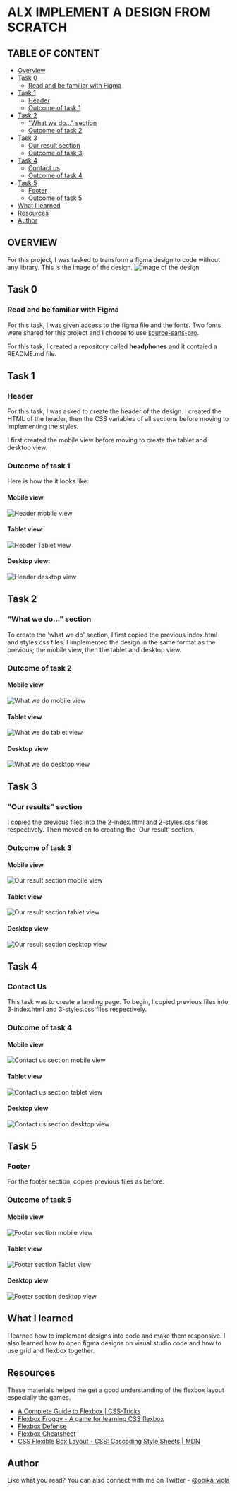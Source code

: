 # ALX IMPLEMENT A DESIGN FROM SCRATCH

## TABLE OF CONTENT
- [Overview](#overview)
- [Task 0](#task-0)
    - [Read and be familiar with Figma](#read-and-be-familiar-with-figma)
- [Task 1](#task-1)
    - [Header](#header)
    - [Outcome of task 1](#outcome-of-task-1)
- [Task 2](#task-2)
    - ["What we do..." section](#what-we-do-section)
    - [Outcome of task 2](#outcome-of-task-2)
- [Task 3](#task-3)
    - [Our result section](#our-results-section)
    - [Outcome of task 3](#outcome-of-task-3)
- [Task 4](#task-4)
    - [Contact us](#contact-us)
    - [Outcome of task 4](#outcome-of-task-4)
- [Task 5](#task-5)
    - [Footer](#footer)
    - [Outcome of task 5](#outcome-of-task-5)
- [What I learned](#what-i-learned)
- [Resources](#resources)
- [Author](#author)
## OVERVIEW
For this project, I was tasked to transform a figma design to code without any library.
This is the image of the design.
![Image of the design](/images/01_headphones_desktop@2x.png)

## Task 0 

### Read and be familiar with Figma 
For this task, I was given access to the figma file and the fonts. Two fonts were shared for this project and I choose to use [source-sans-pro](/source-sans-pro/).

For this task, I created a repository called **headphones** and it contaied a README.md file.

## Task 1

### Header

For this task, I was asked to create the header of the design. I created the HTML of the header, then the CSS variables of all sections before moving to implementing the styles.

I first created the mobile view before moving to create the tablet and desktop view.

### Outcome of task 1

Here is how the it looks like:
#### Mobile view
![Header mobile view](/images/mobile-header.png)

#### Tablet view:
![Header Tablet view](/images/tablet-header.png)

#### Desktop view:
![Header desktop view](/images/desktop-header.png)

## Task 2

### "What we do..." section 
To create the 'what we do' section, I first copied the previous index.html and styles.css files. I implemented the design in the same format as the previous; the mobile view, then the tablet and desktop view.

### Outcome of task 2

#### Mobile view
![What we do mobile view](/images/mobile-what-we-do.png)

#### Tablet view
![What we do tablet view](/images/tablet-what-we-do.png)

#### Desktop view
![What we do desktop view](/images/desktop-what-we-do.png)

## Task 3

### "Our results" section 
I copied the previous files into the 2-index.html and 2-styles.css files respectively. Then moved on to creating the 'Our result' section.

### Outcome of task 3

#### Mobile view
![Our result section mobile view](/images/mobile-our-result.png)

#### Tablet view
![Our result section tablet view](/images/tablet-our-result.png)

#### Desktop view
![Our result section desktop view](/images/desktop-our-result.png)

## Task 4
### Contact Us
This task was to create a landing page.
To begin, I copied previous files into 3-index.html and 3-styles.css files respectively. 

### Outcome of task 4
#### Mobile view
![Contact us section mobile view](/images/mobile-contact-us.png)

#### Tablet view
![Contact us section tablet view](/images/tablet-contact-us.png)

#### Desktop view
![Contact us section desktop view](/images/desktop-contact-us.png)

## Task 5 
### Footer
For the footer section, copies previous files as before.

### Outcome of task 5
#### Mobile view
![Footer section mobile view](/images/mobile-footer.png)

#### Tablet view
![Footer section Tablet view](/images/tablet-footer.png)

#### Desktop view
![Footer section desktop view](/images/desktop-footer.png)

## What I learned
I learned how to implement designs into code and make them responsive. I also learned how to open figma designs on visual studio code and how to use grid and flexbox together.

## Resources

These materials helped me get a good understanding of the flexbox layout especially the games.
* [A Complete Guide to Flexbox | CSS-Tricks](https://css-tricks.com/snippets/css/a-guide-to-flexbox/)
* [Flexbox Froggy - A game for learning CSS flexbox](http://flexboxfroggy.com/)
* [Flexbox Defense](http://www.flexboxdefense.com/)
* [Flexbox Cheatsheet](https://yoksel.github.io/flex-cheatsheet/)
* [CSS Flexible Box Layout - CSS: Cascading Style Sheets | MDN](https://developer.mozilla.org/en-US/docs/Web/CSS/CSS_Flexible_Box_Layout)

## Author
Like what you read? You can also connect with me on Twitter - [@obika_viola](https://www.twitter.com/obika_viola)
